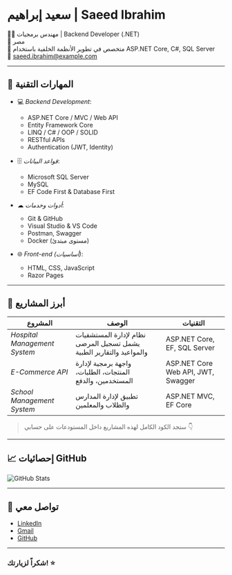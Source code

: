 
# سعيد إبراهيم | Saeed Ibrahim

👨‍💻 مهندس برمجيات | Backend Developer (.NET)  
📍 مصر  
💼 متخصص في تطوير الأنظمة الخلفية باستخدام ASP.NET Core, C#, SQL Server  
📧 saeed.ibrahim@example.com

---

## 🧠 المهارات التقنية

- 💻 *Backend Development*:  
  - ASP.NET Core / MVC / Web API  
  - Entity Framework Core  
  - LINQ / C# / OOP / SOLID  
  - RESTful APIs  
  - Authentication (JWT, Identity)

- 🗄 *قواعد البيانات*:  
  - Microsoft SQL Server  
  - MySQL  
  - EF Code First & Database First

- ☁ *أدوات وخدمات*:  
  - Git & GitHub  
  - Visual Studio & VS Code  
  - Postman, Swagger  
  - Docker (مستوى مبتدئ)

- 🌐 *Front-end (أساسيات)*:  
  - HTML, CSS, JavaScript  
  - Razor Pages

---

## 📂 أبرز المشاريع

| المشروع | الوصف | التقنيات |
|--------|-------|----------|
| *Hospital Management System* | نظام لإدارة المستشفيات يشمل تسجيل المرضى والمواعيد والتقارير الطبية | ASP.NET Core, EF, SQL Server |
| *E-Commerce API* | واجهة برمجية لإدارة المنتجات، الطلبات، المستخدمين، والدفع | ASP.NET Core Web API, JWT, Swagger |
| *School Management System* | تطبيق لإدارة المدارس والطلاب والمعلمين | ASP.NET MVC, EF Core |

> ستجد الكود الكامل لهذه المشاريع داخل المستودعات على حسابي 👇

---

## 📈 إحصائيات GitHub

![GitHub Stats](https://github-readme-stats.vercel.app/api?username=saeed-ibrahim&show_icons=true&theme=default)

---

## 🤝 تواصل معي

- [LinkedIn](https://www.linkedin.com/in/saeed-ibrahim)
- [Gmail](mailto:saeed.ibrahim@example.com)
- [GitHub](https://github.com/saeed-ibrahim)

---

### شكراً لزيارتك! ⭐

